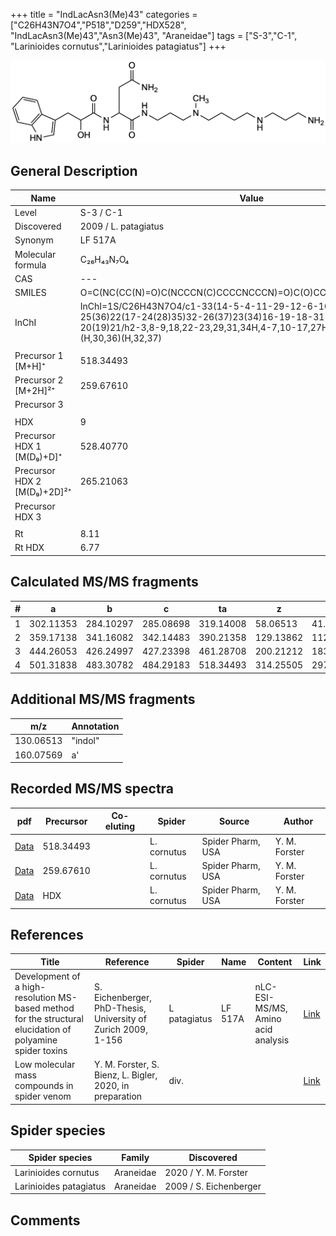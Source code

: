 +++
title = "IndLacAsn3(Me)43"
categories = ["C26H43N7O4","P518","D259","HDX528",
"IndLacAsn3(Me)43","Asn3(Me)43",
"Araneidae"]
tags = ["S-3","C-1",
"Larinioides cornutus","Larinioides patagiatus"]
+++

![](/img/IndLacAsn3(Me)43.png)

## General Description

| Name                        | Value                |
|-----------------------------|----------------------|
| Level                       | S-3 / C-1                   |
| Discovered                  | 2009 / L. patagiatus |
| Synonym                     | LF 517A              |
| Molecular formula           | C₂₆H₄₃N₇O₄           |
| CAS                         | ---                  |
| SMILES | O=C(NC(CC(N)=O)C(NCCCN(C)CCCCNCCCN)=O)C(O)CC1=CNC2=C1C=CC=C2  |
| InChI  | InChI=1S/C26H43N7O4/c1-33(14-5-4-11-29-12-6-10-27)15-7-13-30-25(36)22(17-24(28)35)32-26(37)23(34)16-19-18-31-21-9-3-2-8-20(19)21/h2-3,8-9,18,22-23,29,31,34H,4-7,10-17,27H2,1H3,(H2,28,35)(H,30,36)(H,32,37)  |
|                             |                      |
| Precursor 1 [M+H]⁺          | 518.34493            |
| Precursor 2 [M+2H]²⁺        | 259.67610            |
| Precursor 3                 |                      |
|                             |                      |
| HDX                         | 9                    |
| Precursor HDX 1 [M(D₉)+D]⁺   | 528.40770            |
| Precursor HDX 2 [M(D₉)+2D]²⁺ | 265.21063            |
| Precursor HDX 3             |                      |
|                             |                      |
| Rt                          | 8.11                     |
| Rt HDX                      | 6.77                     |

## Calculated MS/MS fragments

| # | a         | b         | c         | ta        | z         | y         | tz        |
|---|-----------|-----------|-----------|-----------|-----------|-----------|-----------|
| 1 | 302.11353 | 284.10297 | 285.08698 | 319.14008 | 58.06513 | 41.03858 | 75.09167 |
| 2 | 359.17138 | 341.16082 | 342.14483 | 390.21358 | 129.13862 | 112.11208 | 160.18082 |
| 3 | 444.26053 | 426.24997 | 427.23398 | 461.28708 | 200.21212 | 183.18558 | 217.23867 |
| 4 | 501.31838 | 483.30782 | 484.29183 | 518.34493 | 314.25505 | 297.22850 | 331.28160 |

## Additional MS/MS fragments

| m/z       | Annotation |
|-----------|------------|
| 130.06513  | "indol"    |
| 160.07569  | a'         |

## Recorded MS/MS spectra

| pdf | Precursor | Co-eluting | Spider | Source | Author |
|-----|-----------|------------|--------|--------|--------|
| [Data](/pdf/L-cornutus/518_IndLacAsn3(Me)43_Lc.pdf) | 518.34493 |           | L. cornutus | Spider Pharm, USA | Y. M. Forster |
| [Data](/pdf/L-cornutus/518_IndLacAsn3(Me)43_Lc_2.pdf) | 259.67610 |           | L. cornutus | Spider Pharm, USA | Y. M. Forster |
| [Data](/pdf/L-cornutus/518_IndLacAsn3(Me)43_Lc_HDX.pdf) | HDX |           | L. cornutus | Spider Pharm, USA | Y. M. Forster |

## References

| Title                                                                                                      | Reference                                                     | Spider       | Name    | Content                            | Link                                                               |
|------------------------------------------------------------------------------------------------------------|---------------------------------------------------------------|--------------|---------|------------------------------------|--------------------------------------------------------------------|
| Development of a high-resolution MS-based method for the structural elucidation of polyamine spider toxins | S. Eichenberger, PhD-Thesis, University of Zurich 2009, 1-156 | L patagiatus | LF 517A | nLC-ESI-MS/MS, Amino acid analysis | [Link](https://www.zora.uzh.ch/id/eprint/12787/1/Eichenberger.pdf) |
| Low molecular mass compounds in spider venom      | Y. M. Forster, S. Bienz, L. Bigler, 2020, in preparation          | div.       |   |   | [Link](unknown) |

## Spider species

| Spider species         | Family    | Discovered             |
|------------------------|-----------|------------------------|
| Larinioides cornutus | Araneidae | 2020 / Y. M. Forster |
| Larinioides patagiatus | Araneidae | 2009 / S. Eichenberger |

## Comments